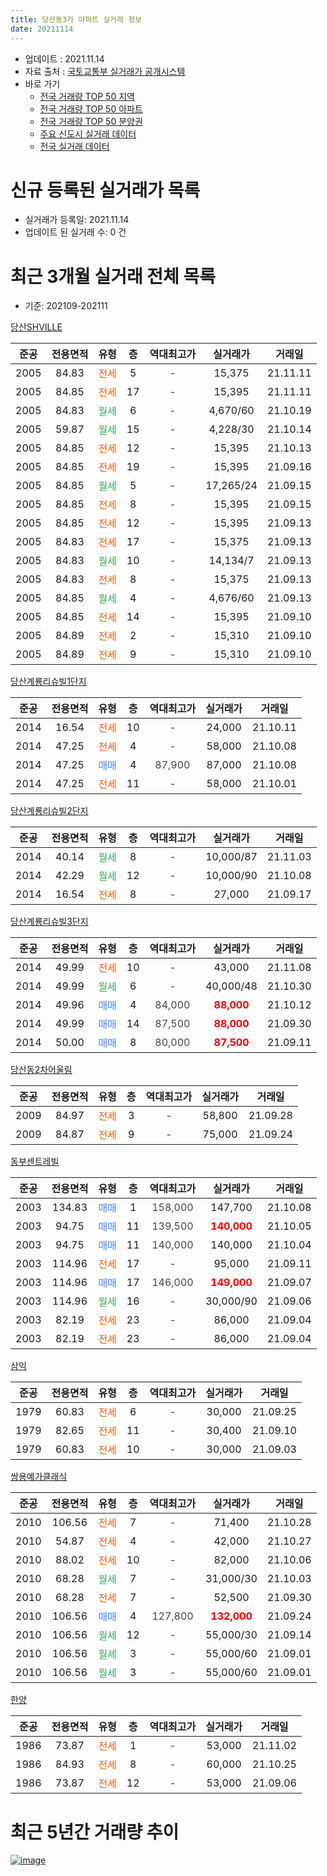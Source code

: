 ```yaml
---
title: 당산동3가 아파트 실거래 정보
date: 20211114
---
```


* 업데이트 : 2021.11.14
* 자료 출처 : [국토교통부 실거래가 공개시스템](http://rt.molit.go.kr)
* 바로 가기
    * [전국 거래량 TOP 50 지역](https://apt-info.github.io/apt-trade-info/tr)
    * [전국 거래량 TOP 50 아파트](https://apt-info.github.io/apt-trade-info/ta)
    * [전국 거래량 TOP 50 분양권](https://apt-info.github.io/apt-trade-info/tb)
    * [주요 신도시 실거래 데이터](https://apt-info.github.io/apt-trade-info/newtown)
    * [전국 실거래 데이터](https://apt-info.github.io/apt-trade-info/all)



<script async src="https://pagead2.googlesyndication.com/pagead/js/adsbygoogle.js"></script>
<!-- 기본광고 -->
<ins class="adsbygoogle"
     style="display:block"
     data-ad-client="ca-pub-1142216861245946"
     data-ad-slot="4805727019"
     data-ad-format="auto"
     data-full-width-responsive="true"></ins>
<script>
     (adsbygoogle = window.adsbygoogle || []).push({});
</script>


# 신규 등록된 실거래가 목록

* 실거래가 등록일: 2021.11.14
* 업데이트 된 실거래 수: 0 건




<script async src="https://pagead2.googlesyndication.com/pagead/js/adsbygoogle.js"></script>
<!-- 기본광고 -->
<ins class="adsbygoogle"
     style="display:block"
     data-ad-client="ca-pub-1142216861245946"
     data-ad-slot="4805727019"
     data-ad-format="auto"
     data-full-width-responsive="true"></ins>
<script>
     (adsbygoogle = window.adsbygoogle || []).push({});
</script>


# 최근 3개월 실거래 전체 목록
* 기준: 202109-202111


[당산SHVILLE](https://search.naver.com/search.naver?query=%EB%8B%B9%EC%82%B0SHVILLE)

|준공|전용면적|유형|층|역대최고가|실거래가|거래일|
|:---:|:---:|:---:|:---:|:---:|:---:|:---:|
|2005|84.83|<span style="color:#FF5A00">전세</span>|5|<span style="color:#444444">-</span>|15,375|21.11.11|
|2005|84.85|<span style="color:#FF5A00">전세</span>|17|<span style="color:#444444">-</span>|15,395|21.11.11|
|2005|84.83|<span style="color:#34A853">월세</span>|6|<span style="color:#444444">-</span>|4,670/60|21.10.19|
|2005|59.87|<span style="color:#34A853">월세</span>|15|<span style="color:#444444">-</span>|4,228/30|21.10.14|
|2005|84.85|<span style="color:#FF5A00">전세</span>|12|<span style="color:#444444">-</span>|15,395|21.10.13|
|2005|84.85|<span style="color:#FF5A00">전세</span>|19|<span style="color:#444444">-</span>|15,395|21.09.16|
|2005|84.85|<span style="color:#34A853">월세</span>|5|<span style="color:#444444">-</span>|17,265/24|21.09.15|
|2005|84.85|<span style="color:#FF5A00">전세</span>|8|<span style="color:#444444">-</span>|15,395|21.09.15|
|2005|84.85|<span style="color:#FF5A00">전세</span>|12|<span style="color:#444444">-</span>|15,395|21.09.13|
|2005|84.83|<span style="color:#FF5A00">전세</span>|17|<span style="color:#444444">-</span>|15,375|21.09.13|
|2005|84.83|<span style="color:#34A853">월세</span>|10|<span style="color:#444444">-</span>|14,134/7|21.09.13|
|2005|84.83|<span style="color:#FF5A00">전세</span>|8|<span style="color:#444444">-</span>|15,375|21.09.13|
|2005|84.85|<span style="color:#34A853">월세</span>|4|<span style="color:#444444">-</span>|4,676/60|21.09.13|
|2005|84.85|<span style="color:#FF5A00">전세</span>|14|<span style="color:#444444">-</span>|15,395|21.09.10|
|2005|84.89|<span style="color:#FF5A00">전세</span>|2|<span style="color:#444444">-</span>|15,310|21.09.10|
|2005|84.89|<span style="color:#FF5A00">전세</span>|9|<span style="color:#444444">-</span>|15,310|21.09.10|

[당산계룡리슈빌1단지](https://search.naver.com/search.naver?query=%EB%8B%B9%EC%82%B0%EA%B3%84%EB%A3%A1%EB%A6%AC%EC%8A%88%EB%B9%8C1%EB%8B%A8%EC%A7%80)

|준공|전용면적|유형|층|역대최고가|실거래가|거래일|
|:---:|:---:|:---:|:---:|:---:|:---:|:---:|
|2014|16.54|<span style="color:#FF5A00">전세</span>|10|<span style="color:#444444">-</span>|24,000|21.10.11|
|2014|47.25|<span style="color:#FF5A00">전세</span>|4|<span style="color:#444444">-</span>|58,000|21.10.08|
|2014|47.25|<span style="color:#4285F3">매매</span>|4|<span style="color:#444444">87,900</span>|87,000|21.10.08|
|2014|47.25|<span style="color:#FF5A00">전세</span>|11|<span style="color:#444444">-</span>|58,000|21.10.01|

[당산계룡리슈빌2단지](https://search.naver.com/search.naver?query=%EB%8B%B9%EC%82%B0%EA%B3%84%EB%A3%A1%EB%A6%AC%EC%8A%88%EB%B9%8C2%EB%8B%A8%EC%A7%80)

|준공|전용면적|유형|층|역대최고가|실거래가|거래일|
|:---:|:---:|:---:|:---:|:---:|:---:|:---:|
|2014|40.14|<span style="color:#34A853">월세</span>|8|<span style="color:#444444">-</span>|10,000/87|21.11.03|
|2014|42.29|<span style="color:#34A853">월세</span>|12|<span style="color:#444444">-</span>|10,000/90|21.10.08|
|2014|16.54|<span style="color:#FF5A00">전세</span>|8|<span style="color:#444444">-</span>|27,000|21.09.17|

[당산계룡리슈빌3단지](https://search.naver.com/search.naver?query=%EB%8B%B9%EC%82%B0%EA%B3%84%EB%A3%A1%EB%A6%AC%EC%8A%88%EB%B9%8C3%EB%8B%A8%EC%A7%80)

|준공|전용면적|유형|층|역대최고가|실거래가|거래일|
|:---:|:---:|:---:|:---:|:---:|:---:|:---:|
|2014|49.99|<span style="color:#FF5A00">전세</span>|10|<span style="color:#444444">-</span>|43,000|21.11.08|
|2014|49.99|<span style="color:#34A853">월세</span>|6|<span style="color:#444444">-</span>|40,000/48|21.10.30|
|2014|49.96|<span style="color:#4285F3">매매</span>|4|<span style="color:#444444">84,000</span>|<b><span style="color:#FF0000">88,000</span></b>|21.10.12|
|2014|49.99|<span style="color:#4285F3">매매</span>|14|<span style="color:#444444">87,500</span>|<b><span style="color:#FF0000">88,000</span></b>|21.09.30|
|2014|50.00|<span style="color:#4285F3">매매</span>|8|<span style="color:#444444">80,000</span>|<b><span style="color:#FF0000">87,500</span></b>|21.09.11|

[당산동2차어울림](https://search.naver.com/search.naver?query=%EB%8B%B9%EC%82%B0%EB%8F%992%EC%B0%A8%EC%96%B4%EC%9A%B8%EB%A6%BC)

|준공|전용면적|유형|층|역대최고가|실거래가|거래일|
|:---:|:---:|:---:|:---:|:---:|:---:|:---:|
|2009|84.97|<span style="color:#FF5A00">전세</span>|3|<span style="color:#444444">-</span>|58,800|21.09.28|
|2009|84.87|<span style="color:#FF5A00">전세</span>|9|<span style="color:#444444">-</span>|75,000|21.09.24|

[동부센트레빌](https://search.naver.com/search.naver?query=%EB%8F%99%EB%B6%80%EC%84%BC%ED%8A%B8%EB%A0%88%EB%B9%8C)

|준공|전용면적|유형|층|역대최고가|실거래가|거래일|
|:---:|:---:|:---:|:---:|:---:|:---:|:---:|
|2003|134.83|<span style="color:#4285F3">매매</span>|1|<span style="color:#444444">158,000</span>|147,700|21.10.08|
|2003|94.75|<span style="color:#4285F3">매매</span>|11|<span style="color:#444444">139,500</span>|<b><span style="color:#FF0000">140,000</span></b>|21.10.05|
|2003|94.75|<span style="color:#4285F3">매매</span>|11|<span style="color:#444444">140,000</span>|140,000|21.10.04|
|2003|114.96|<span style="color:#FF5A00">전세</span>|17|<span style="color:#444444">-</span>|95,000|21.09.11|
|2003|114.96|<span style="color:#4285F3">매매</span>|17|<span style="color:#444444">146,000</span>|<b><span style="color:#FF0000">149,000</span></b>|21.09.07|
|2003|114.96|<span style="color:#34A853">월세</span>|16|<span style="color:#444444">-</span>|30,000/90|21.09.06|
|2003|82.19|<span style="color:#FF5A00">전세</span>|23|<span style="color:#444444">-</span>|86,000|21.09.04|
|2003|82.19|<span style="color:#FF5A00">전세</span>|23|<span style="color:#444444">-</span>|86,000|21.09.04|

[삼익](https://search.naver.com/search.naver?query=%EC%82%BC%EC%9D%B5)

|준공|전용면적|유형|층|역대최고가|실거래가|거래일|
|:---:|:---:|:---:|:---:|:---:|:---:|:---:|
|1979|60.83|<span style="color:#FF5A00">전세</span>|6|<span style="color:#444444">-</span>|30,000|21.09.25|
|1979|82.65|<span style="color:#FF5A00">전세</span>|11|<span style="color:#444444">-</span>|30,400|21.09.10|
|1979|60.83|<span style="color:#FF5A00">전세</span>|10|<span style="color:#444444">-</span>|30,000|21.09.03|


<script async src="https://pagead2.googlesyndication.com/pagead/js/adsbygoogle.js"></script>
<!-- 기본광고 -->
<ins class="adsbygoogle"
     style="display:block"
     data-ad-client="ca-pub-1142216861245946"
     data-ad-slot="4805727019"
     data-ad-format="auto"
     data-full-width-responsive="true"></ins>
<script>
     (adsbygoogle = window.adsbygoogle || []).push({});
</script>


[쌍용예가클래식](https://search.naver.com/search.naver?query=%EC%8C%8D%EC%9A%A9%EC%98%88%EA%B0%80%ED%81%B4%EB%9E%98%EC%8B%9D)

|준공|전용면적|유형|층|역대최고가|실거래가|거래일|
|:---:|:---:|:---:|:---:|:---:|:---:|:---:|
|2010|106.56|<span style="color:#FF5A00">전세</span>|7|<span style="color:#444444">-</span>|71,400|21.10.28|
|2010|54.87|<span style="color:#FF5A00">전세</span>|4|<span style="color:#444444">-</span>|42,000|21.10.27|
|2010|88.02|<span style="color:#FF5A00">전세</span>|10|<span style="color:#444444">-</span>|82,000|21.10.06|
|2010|68.28|<span style="color:#34A853">월세</span>|7|<span style="color:#444444">-</span>|31,000/30|21.10.03|
|2010|68.28|<span style="color:#FF5A00">전세</span>|7|<span style="color:#444444">-</span>|52,500|21.09.30|
|2010|106.56|<span style="color:#4285F3">매매</span>|4|<span style="color:#444444">127,800</span>|<b><span style="color:#FF0000">132,000</span></b>|21.09.24|
|2010|106.56|<span style="color:#34A853">월세</span>|12|<span style="color:#444444">-</span>|55,000/30|21.09.14|
|2010|106.56|<span style="color:#34A853">월세</span>|3|<span style="color:#444444">-</span>|55,000/60|21.09.01|
|2010|106.56|<span style="color:#34A853">월세</span>|3|<span style="color:#444444">-</span>|55,000/60|21.09.01|

[한양](https://search.naver.com/search.naver?query=%ED%95%9C%EC%96%91)

|준공|전용면적|유형|층|역대최고가|실거래가|거래일|
|:---:|:---:|:---:|:---:|:---:|:---:|:---:|
|1986|73.87|<span style="color:#FF5A00">전세</span>|1|<span style="color:#444444">-</span>|53,000|21.11.02|
|1986|84.93|<span style="color:#FF5A00">전세</span>|8|<span style="color:#444444">-</span>|60,000|21.10.25|
|1986|73.87|<span style="color:#FF5A00">전세</span>|12|<span style="color:#444444">-</span>|53,000|21.09.06|



<script async src="https://pagead2.googlesyndication.com/pagead/js/adsbygoogle.js"></script>
<!-- 기본광고 -->
<ins class="adsbygoogle"
     style="display:block"
     data-ad-client="ca-pub-1142216861245946"
     data-ad-slot="4805727019"
     data-ad-format="auto"
     data-full-width-responsive="true"></ins>
<script>
     (adsbygoogle = window.adsbygoogle || []).push({});
</script>


# 최근 5년간 거래량 추이


<div style="width:100%;">
    <canvas id="deal_progress" height="200"></canvas>
</div>

<script>
new Chart(document.getElementById("deal_progress"), {
    type: 'line',
    data: {
        labels: ['16.01','16.02','16.03','16.04','16.05','16.06','16.07','16.08','16.09','16.10','16.11','16.12','17.01','17.02','17.03','17.04','17.05','17.06','17.07','17.08','17.09','17.10','17.11','17.12','18.01','18.02','18.03','18.04','18.05','18.06','18.07','18.08','18.09','18.10','18.11','18.12','19.01','19.02','19.03','19.04','19.05','19.06','19.07','19.08','19.09','19.10','19.11','19.12','20.01','20.02','20.03','20.04','20.05','20.06','20.07','20.08','20.09','20.10','20.11','20.12','21.01','21.02','21.03','21.04','21.05','21.06','21.07','21.08','21.09','21.10','21.11'],
        datasets: [{
            label: '매매/분양권',
            data: [7,5,13,11,14,24,15,18,19,11,6,7,10,11,13,18,17,20,17,8,13,12,9,8,19,14,7,6,11,11,13,16,5,3,0,3,2,3,2,0,6,9,12,15,8,13,7,22,16,11,7,5,10,25,20,7,6,5,11,10,6,7,6,8,7,1,11,8,4,5,0],
            borderColor: "rgba(66, 133, 243, 1)",
            backgroundColor: "rgba(66, 133, 243, 0.05)",
            borderWidth: 1,
            pointRadius: 0,
            fill: false,
            lineTension: 0
        },{
            label: '전/월세',
            data: [13,5,9,15,9,11,17,18,13,29,12,20,20,15,20,17,22,25,24,30,14,14,23,20,14,16,26,9,14,13,23,26,21,34,23,16,20,23,19,13,18,20,19,26,23,21,18,24,19,24,15,11,20,21,30,21,22,17,19,11,19,11,21,9,15,17,18,37,26,13,5],
            borderColor: "rgba(255, 90, 0, 1)",
            backgroundColor: "rgba(255, 90, 0, 0.05)",
            borderWidth: 1,
            pointRadius: 0,
            fill: false,
            lineTension: 0
        },{
            label: '합계',
            data: [20,10,22,26,23,35,32,36,32,40,18,27,30,26,33,35,39,45,41,38,27,26,32,28,33,30,33,15,25,24,36,42,26,37,23,19,22,26,21,13,24,29,31,41,31,34,25,46,35,35,22,16,30,46,50,28,28,22,30,21,25,18,27,17,22,18,29,45,30,18,5],
            borderColor: "rgba(0, 0, 0, 1)",
            backgroundColor: "rgba(0, 0, 0, 0.03)",
            borderWidth: 0.1,
            pointRadius: 0,
            fill: true,
            lineTension: 0
        }
        ]
    },
    options: {
        responsive: true,
        title: {
            display: false
        },
        tooltips: {
            mode: 'index',
            intersect: false
        },
        hover: {
            mode: 'nearest',
            intersect: true
        },
        scales: {
            xAxes: [{
                display: true,
                scaleLabel: {
                    display: true,
                    labelString: '년/월'
                }
            }],
            yAxes: [{
                display: true,
                ticks: {
                    suggestedMin: 0,
                },
                scaleLabel: {
                    display: true,
                    labelString: '실거래 수'
                }
            }]
        }
    }
});

</script>


[![image](https://apt-info.github.io/images/2020-01-03-apt-trade-info/1024x500.png)](https://play.google.com/store/apps/details?id=com.aptinfo.apttradeinfo)

